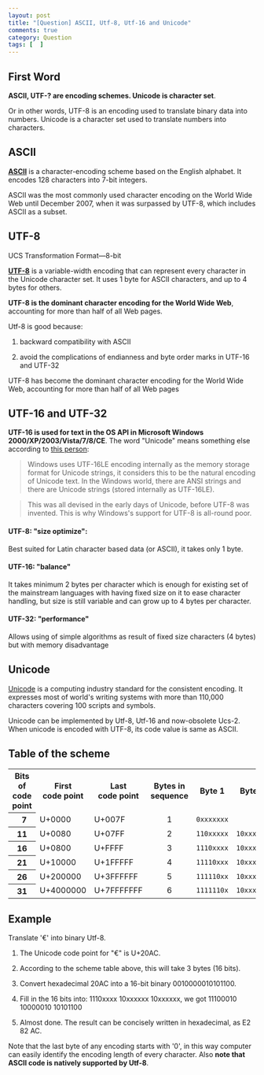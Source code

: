 ```yaml
---
layout: post
title: "[Question] ASCII, Utf-8, Utf-16 and Unicode"
comments: true
category: Question
tags: [  ]
---
```



## First Word

__ASCII, UTF-? are encoding schemes. Unicode is character set__. 

Or in other words, UTF-8 is an encoding used to translate binary data into numbers. Unicode is a character set used to translate numbers into characters.

## ASCII 

__[ASCII](http://en.wikipedia.org/wiki/ASCII)__ is a character-encoding scheme based on the English alphabet. It encodes 128 characters into 7-bit integers.

ASCII was the most commonly used character encoding on the World Wide Web until December 2007, when it was surpassed by UTF-8, which includes ASCII as a subset. 

## UTF-8

UCS Transformation Format—8-bit

__[UTF-8](http://en.wikipedia.org/wiki/Utf_8)__ is a variable-width encoding that can represent every character in the Unicode character set. It uses 1 byte for ASCII characters, and up to 4 bytes for others.

__UTF-8 is the dominant character encoding for the World Wide Web__, accounting for more than half of all Web pages. 

Utf-8 is good because:

1. backward compatibility with ASCII 

2. avoid the complications of endianness and byte order marks in UTF-16 and UTF-32

UTF-8 has become the dominant character encoding for the World Wide Web, accounting for more than half of all Web pages

## UTF-16 and UTF-32

__UTF-16 is used for text in the OS API in Microsoft Windows 2000/XP/2003/Vista/7/8/CE__. The word "Unicode" means something else according to [this person](http://stackoverflow.com/a/3951826):

> Windows uses UTF-16LE encoding internally as the memory storage format for Unicode strings, it considers this to be the natural encoding of Unicode text. In the Windows world, there are ANSI strings and there are Unicode strings (stored internally as UTF-16LE).

> This was all devised in the early days of Unicode, before UTF-8 was invented. This is why Windows's support for UTF-8 is all-round poor. 

#### UTF-8: "size optimize": 

Best suited for Latin character based data (or ASCII), it takes only 1 byte. 

#### UTF-16: "balance" 

It takes minimum 2 bytes per character which is enough for existing set of the mainstream languages with having fixed size on it to ease character handling, but size is still variable and can grow up to 4 bytes per character. 

#### UTF-32: "performance"

Allows using of simple algorithms as result of fixed size characters (4 bytes) but with memory disadvantage

## Unicode 

[Unicode](http://en.wikipedia.org/wiki/Unicode) is a computing industry standard for the consistent encoding. It expresses most of world's writing systems with more than 110,000 characters covering 100 scripts and symbols. 

Unicode can be implemented by Utf-8, Utf-16 and now-obsolete Ucs-2. When unicode is encoded with UTF-8, its code value is same as ASCII. 

## Table of the scheme

<table class="wikitable">
<tbody><tr>
<th class="bg-color bg-img font-color">Bits of<br>
code point</th>
<th class="bg-color bg-img font-color">First<br>
code point</th>
<th class="bg-color bg-img font-color">Last<br>
code point</th>
<th class="bg-color bg-img font-color">Bytes in<br>
sequence</th>
<th class="bg-color bg-img font-color">Byte 1</th>
<th class="bg-color bg-img font-color">Byte 2</th>
<th class="bg-color bg-img font-color">Byte 3</th>
<th class="bg-color bg-img font-color">Byte 4</th>
<th class="bg-color bg-img font-color">Byte 5</th>
<th class="bg-color bg-img font-color">Byte 6</th>
</tr>
<tr>
<th class="bg-color bg-img font-color">&nbsp;&nbsp;7</th>
<td class="bg-color bg-img font-color">U+0000</td>
<td class="bg-color bg-img font-color">U+007F</td>
<td style="text-align: center;" class="bg-color bg-img font-color">1</td>
<td class="bg-color bg-img font-color"><code>0xxxxxxx</code></td>
</tr>
<tr>
<th class="bg-color bg-img font-color">11</th>
<td class="bg-color bg-img font-color">U+0080</td>
<td class="bg-color bg-img font-color">U+07FF</td>
<td style="text-align: center;" class="bg-color bg-img font-color">2</td>
<td class="bg-color bg-img font-color"><code>110xxxxx</code></td>
<td class="bg-color bg-img font-color"><code>10xxxxxx</code></td>
</tr>
<tr class="bg-color bg-img font-color">
<th class="bg-color bg-img font-color">16</th>
<td class="bg-color bg-img font-color">U+0800</td>
<td class="bg-color bg-img font-color">U+FFFF</td>
<td style="text-align: center;" class="bg-color bg-img font-color">3</td>
<td class="bg-color bg-img font-color"><code class="bg-color bg-img font-color">1110xxxx</code></td>
<td class="bg-color bg-img font-color"><code>10xxxxxx</code></td>
<td class="bg-color bg-img font-color"><code>10xxxxxx</code></td>
</tr>
<tr>
<th class="bg-color bg-img font-color">21</th>
<td class="bg-color bg-img font-color">U+10000</td>
<td class="bg-color bg-img font-color">U+1FFFFF</td>
<td style="text-align: center;" class="bg-color bg-img font-color">4</td>
<td class="bg-color bg-img font-color"><code>11110xxx</code></td>
<td class="bg-color bg-img font-color"><code>10xxxxxx</code></td>
<td class="bg-color bg-img font-color"><code>10xxxxxx</code></td>
<td class="bg-color bg-img font-color"><code>10xxxxxx</code></td>
</tr>
<tr>
<th class="bg-color bg-img font-color">26</th>
<td class="bg-color bg-img font-color">U+200000</td>
<td class="bg-color bg-img font-color">U+3FFFFFF</td>
<td style="text-align: center;" class="bg-color bg-img font-color">5</td>
<td class="bg-color bg-img font-color"><code>111110xx</code></td>
<td class="bg-color bg-img font-color"><code>10xxxxxx</code></td>
<td class="bg-color bg-img font-color"><code>10xxxxxx</code></td>
<td class="bg-color bg-img font-color"><code>10xxxxxx</code></td>
<td class="bg-color bg-img font-color"><code>10xxxxxx</code></td>
</tr>
<tr>
<th class="bg-color bg-img font-color">31</th>
<td class="bg-color bg-img font-color">U+4000000</td>
<td class="bg-color bg-img font-color">U+7FFFFFFF</td>
<td style="text-align: center;" class="bg-color bg-img font-color">6</td>
<td class="bg-color bg-img font-color"><code>1111110x</code></td>
<td class="bg-color bg-img font-color"><code>10xxxxxx</code></td>
<td class="bg-color bg-img font-color"><code>10xxxxxx</code></td>
<td class="bg-color bg-img font-color"><code>10xxxxxx</code></td>
<td class="bg-color bg-img font-color"><code>10xxxxxx</code></td>
<td class="bg-color bg-img font-color"><code>10xxxxxx</code></td>
</tr>
</tbody></table>

## Example

Translate '€' into binary Utf-8. 

1. The Unicode code point for "€" is U+20AC.

2. According to the scheme table above, this will take 3 bytes (16 bits).

3. Convert hexadecimal 20AC into a 16-bit binary 0010000010101100.

4. Fill in the 16 bits into: 1110xxxx	10xxxxxx	10xxxxxx, we got 11100010 10000010 10101100 

5. Almost done. The result can be concisely written in hexadecimal, as E2 82 AC.

Note that the last byte of any encoding starts with '0', in this way computer can easily identify the encoding length of every character. Also __note that ASCII code is natively supported by Utf-8__. 